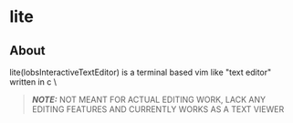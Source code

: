 # lite
## About
lite(lobsInteractiveTextEditor) is a terminal based vim like "text editor" written in c \
> **_NOTE:_** NOT MEANT FOR ACTUAL EDITING WORK, LACK ANY EDITING FEATURES AND CURRENTLY WORKS AS A TEXT VIEWER
